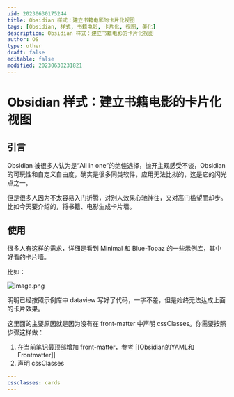 ```yaml
---
uid: 20230630175244
title: Obsidian 样式：建立书籍电影的卡片化视图
tags: [Obsidian, 样式, 书籍电影, 卡片化, 视图, 美化]
description: Obsidian 样式：建立书籍电影的卡片化视图
author: OS
type: other
draft: false
editable: false
modified: 20230630231821
---
```


# Obsidian 样式：建立书籍电影的卡片化视图

## 引言

Obsidian 被很多人认为是“All in one”的绝佳选择，抛开主观感受不谈，Obsidian 的可玩性和自定义自由度，确实是很多同类软件，应用无法比拟的，这是它的闪光点之一。

但是很多人因为不太容易入门折腾，对别人效果心驰神往，又对高门槛望而却步。比如今天要介绍的，将书籍、电影生成卡片墙。

## 使用

很多人有这样的需求，详细是看到 Minimal 和 Blue-Topaz 的一些示例库，其中好看的卡片墙。

比如：

![image.png](https://cdn.pkmer.cn/images/20230630180522.png!pkmer)

明明已经按照示例库中 dataview 写好了代码，一字不差，但是始终无法达成上面的卡片效果。

这里面的主要原因就是因为没有在 front-matter 中声明 cssClasses。你需要按照步骤这样做：

1. 在当前笔记最顶部增加 front-matter，参考 [[Obsidian的YAML和Frontmatter]]
2. 声明 cssClasses

````YAML
---
cssclasses: cards
---
````